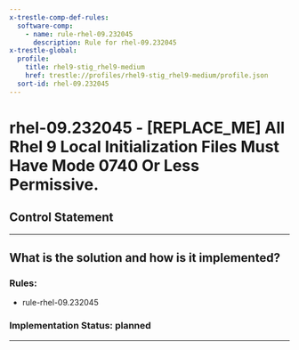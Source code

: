 ```yaml
---
x-trestle-comp-def-rules:
  software-comp:
    - name: rule-rhel-09.232045
      description: Rule for rhel-09.232045
x-trestle-global:
  profile:
    title: rhel9-stig_rhel9-medium
    href: trestle://profiles/rhel9-stig_rhel9-medium/profile.json
  sort-id: rhel-09.232045
---
```


# rhel-09.232045 - \[REPLACE_ME\] All Rhel 9 Local Initialization Files Must Have Mode 0740 Or Less Permissive.

## Control Statement

______________________________________________________________________

## What is the solution and how is it implemented?

<!-- For implementation status enter one of: implemented, partial, planned, alternative, not-applicable -->

<!-- Note that the list of rules under ### Rules: is read-only and changes will not be captured after assembly to JSON -->

<!-- Add control implementation description here for control: rhel-09.232045 -->

### Rules:

  - rule-rhel-09.232045

### Implementation Status: planned

______________________________________________________________________
